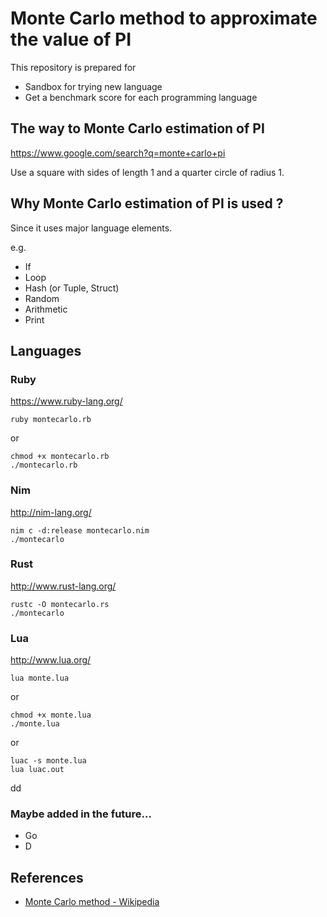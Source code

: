 # Monte Carlo method to approximate the value of PI

This repository is prepared for

- Sandbox for trying new language
- Get a benchmark score for each programming language

## The way to Monte Carlo estimation of PI

https://www.google.com/search?q=monte+carlo+pi

Use a square with sides of length 1 and a quarter circle of radius 1.

## Why Monte Carlo estimation of PI is used ?

Since it uses major language elements.

e.g.
- If
- Loop
- Hash (or Tuple, Struct)
- Random
- Arithmetic
- Print

## Languages

### Ruby

https://www.ruby-lang.org/

```
ruby montecarlo.rb
```

or

```
chmod +x montecarlo.rb
./montecarlo.rb
```

### Nim

http://nim-lang.org/

```
nim c -d:release montecarlo.nim
./montecarlo
```

### Rust

http://www.rust-lang.org/

```
rustc -O montecarlo.rs
./montecarlo
```

### Lua

http://www.lua.org/

```
lua monte.lua
```

or

```
chmod +x monte.lua
./monte.lua
```

or

```
luac -s monte.lua
lua luac.out
```
dd

### Maybe added in the future...

- Go
- D

## References

- [Monte Carlo method - Wikipedia](https://en.wikipedia.org/wiki/Monte_Carlo_method)


